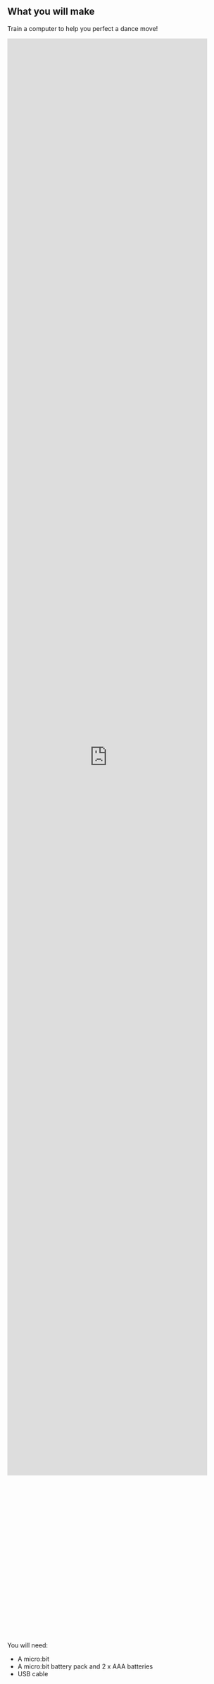## What you will make

Train a computer to help you perfect a dance move!

<html>
  <div style="position: relative; height: 70%; padding-top: 177.78%;">
      <iframe style="position: absolute; top: 0; left: 0; right: 0; width: 90%; height: 90%; border: none;" src="https://www.youtube.com/embed/p3ZD3kH8yrQ?rel=0&cc_load_policy=1" allowfullscreen allow="accelerometer; autoplay; clipboard-write; encrypted-media; gyroscope; picture-in-picture; web-share">
      </iframe>
  </div>
</html>

You will need:
- A micro:bit
- A micro:bit battery pack and 2 x AAA batteries 
- USB cable